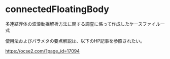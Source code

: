 # connectedFloatingBody
多連結浮体の波浪動揺解析方法に関する調査に係って作成したケースファイル一式

使用法およびパラメタの要点解説は、以下のHP記事を参照されたい。

https://ocse2.com/?page_id=17094
